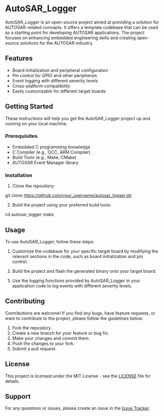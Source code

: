 # AutoSAR_Logger

AutoSAR_Logger is an open-source project aimed at providing a solution for AUTOSAR-related concepts. It offers a template codebase that can be used as a starting point for developing AUTOSAR applications. The project focuses on enhancing embedded engineering skills and creating open-source solutions for the AUTOSAR industry.

## Features

- Board initialization and peripheral configuration
- Pin control for GPIO and other peripherals
- Event logging with different severity levels
- Cross-platform compatibility
- Easily customizable for different target boards

## Getting Started

These instructions will help you get the AutoSAR_Logger project up and running on your local machine.

### Prerequisites

- Embedded C programming knowledge
- C Compiler (e.g., GCC, ARM Compiler)
- Build Tools (e.g., Make, CMake)
- AUTOSAR Event Manager library

### Installation

1. Clone the repository:

git clone https://github.com/your_username/autosar_logger.git


2. Build the project using your preferred build tools:

cd autosar_logger
make


## Usage

To use AutoSAR_Logger, follow these steps:

1. Customize the codebase for your specific target board by modifying the relevant sections in the code, such as board initialization and pin control.

2. Build the project and flash the generated binary onto your target board.

3. Use the logging functions provided by AutoSAR_Logger in your application code to log events with different severity levels.

## Contributing

Contributions are welcome! If you find any bugs, have feature requests, or want to contribute to the project, please follow the guidelines below:

1. Fork the repository.
2. Create a new branch for your feature or bug fix.
3. Make your changes and commit them.
4. Push the changes to your fork.
5. Submit a pull request.

## License

This project is licensed under the MIT License - see the [LICENSE](LICENSE) file for details.

## Support

For any questions or issues, please create an issue in the [Issue Tracker](https://github.com/your_username/autosar_logger/issues).
